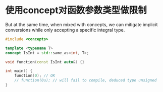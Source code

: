 

# 使用concept对函数参数类型做限制



But at the same time, when mixed with concepts, we can mitigate implicit conversions while only accepting a specific integral type.

```C++
#include <concepts>

template <typename T>
concept IsInt = std::same_as<int, T>;

void function(const IsInt auto&) {}

int main() {
    function(0); // OK
    // function(0u); // will fail to compile, deduced type unsigned
}
```

